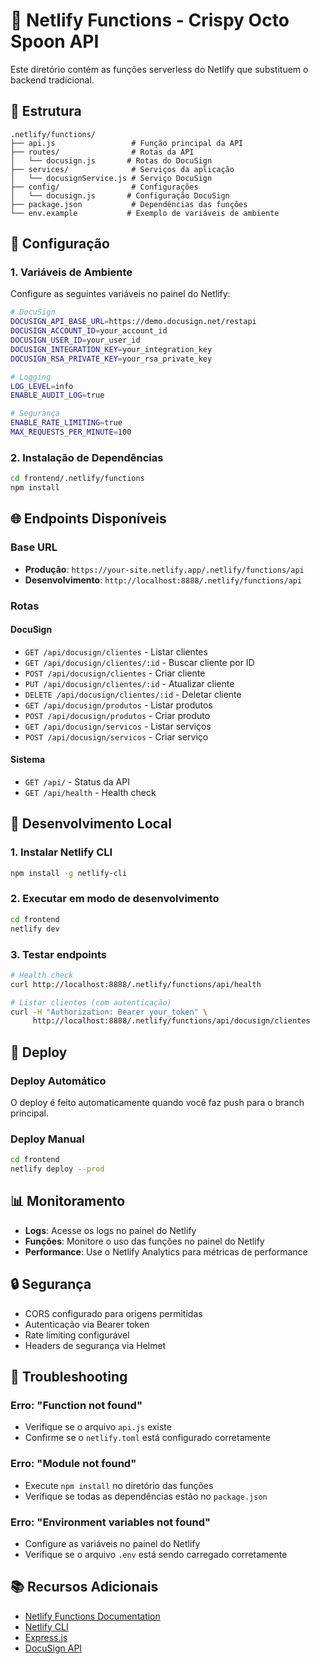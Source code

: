 # 🚀 Netlify Functions - Crispy Octo Spoon API

Este diretório contém as funções serverless do Netlify que substituem o backend tradicional.

## 📁 Estrutura

```
.netlify/functions/
├── api.js                 # Função principal da API
├── routes/                # Rotas da API
│   └── docusign.js       # Rotas do DocuSign
├── services/              # Serviços da aplicação
│   └── docusignService.js # Serviço DocuSign
├── config/                # Configurações
│   └── docusign.js       # Configuração DocuSign
├── package.json           # Dependências das funções
└── env.example           # Exemplo de variáveis de ambiente
```

## 🔧 Configuração

### 1. Variáveis de Ambiente

Configure as seguintes variáveis no painel do Netlify:

```bash
# DocuSign
DOCUSIGN_API_BASE_URL=https://demo.docusign.net/restapi
DOCUSIGN_ACCOUNT_ID=your_account_id
DOCUSIGN_USER_ID=your_user_id
DOCUSIGN_INTEGRATION_KEY=your_integration_key
DOCUSIGN_RSA_PRIVATE_KEY=your_rsa_private_key

# Logging
LOG_LEVEL=info
ENABLE_AUDIT_LOG=true

# Segurança
ENABLE_RATE_LIMITING=true
MAX_REQUESTS_PER_MINUTE=100
```

### 2. Instalação de Dependências

```bash
cd frontend/.netlify/functions
npm install
```

## 🌐 Endpoints Disponíveis

### Base URL
- **Produção**: `https://your-site.netlify.app/.netlify/functions/api`
- **Desenvolvimento**: `http://localhost:8888/.netlify/functions/api`

### Rotas

#### DocuSign
- `GET /api/docusign/clientes` - Listar clientes
- `GET /api/docusign/clientes/:id` - Buscar cliente por ID
- `POST /api/docusign/clientes` - Criar cliente
- `PUT /api/docusign/clientes/:id` - Atualizar cliente
- `DELETE /api/docusign/clientes/:id` - Deletar cliente
- `GET /api/docusign/produtos` - Listar produtos
- `POST /api/docusign/produtos` - Criar produto
- `GET /api/docusign/servicos` - Listar serviços
- `POST /api/docusign/servicos` - Criar serviço

#### Sistema
- `GET /api/` - Status da API
- `GET /api/health` - Health check

## 🧪 Desenvolvimento Local

### 1. Instalar Netlify CLI
```bash
npm install -g netlify-cli
```

### 2. Executar em modo de desenvolvimento
```bash
cd frontend
netlify dev
```

### 3. Testar endpoints
```bash
# Health check
curl http://localhost:8888/.netlify/functions/api/health

# Listar clientes (com autenticação)
curl -H "Authorization: Bearer your_token" \
     http://localhost:8888/.netlify/functions/api/docusign/clientes
```

## 🚀 Deploy

### Deploy Automático
O deploy é feito automaticamente quando você faz push para o branch principal.

### Deploy Manual
```bash
cd frontend
netlify deploy --prod
```

## 📊 Monitoramento

- **Logs**: Acesse os logs no painel do Netlify
- **Funções**: Monitore o uso das funções no painel do Netlify
- **Performance**: Use o Netlify Analytics para métricas de performance

## 🔒 Segurança

- CORS configurado para origens permitidas
- Autenticação via Bearer token
- Rate limiting configurável
- Headers de segurança via Helmet

## 🐛 Troubleshooting

### Erro: "Function not found"
- Verifique se o arquivo `api.js` existe
- Confirme se o `netlify.toml` está configurado corretamente

### Erro: "Module not found"
- Execute `npm install` no diretório das funções
- Verifique se todas as dependências estão no `package.json`

### Erro: "Environment variables not found"
- Configure as variáveis no painel do Netlify
- Verifique se o arquivo `.env` está sendo carregado corretamente

## 📚 Recursos Adicionais

- [Netlify Functions Documentation](https://docs.netlify.com/functions/overview/)
- [Netlify CLI](https://docs.netlify.com/cli/get-started/)
- [Express.js](https://expressjs.com/)
- [DocuSign API](https://developers.docusign.com/)
